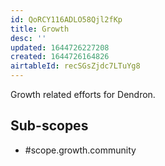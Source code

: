 ```yaml
---
id: QoRCY116ADLO58Qjl2fKp
title: Growth
desc: ''
updated: 1644726227208
created: 1644726164826
airtableId: recSGsZjdc7LTuYg8
---
```


Growth related efforts for Dendron. 

## Sub-scopes
- #scope.growth.community
